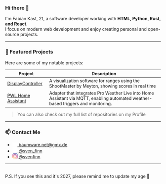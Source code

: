 ### Hi there 👋

I'm Fabian Kast, 21, a software developer working with **HTML, Python, Rust, and React**.  
I focus on modern web development and enjoy creating personal and open-source projects.

---

### 🚀 Featured Projects

Here are some of my notable projects:

| Project | Description |
|---------|-------------|
| [DisplayController](https://github.com/SvenFinn/displaycontroller) | A visualization software for ranges using the ShootMaster by Meyton, showing scores in real time |
| [PWL Home Assistant](https://github.com/SvenFinn/pwl-homeassistant) | Adapter that integrates Pro Weather Live into Home Assistant via MQTT, enabling automated weather-based triggers and monitoring.  |

> You can also check out my full list of repositories on my Profile

---

### 📫 Contact Me

- [<img src="images/Mail.png" alt="Mail:" width="16"/>  baumware.net@gmx.de](mailto:baumware.net@gmx.de)  
- [<img src="images/twitter.png" alt="Twitter:" width="16"/>  @sven_finn](https://twitter.com/sven_finn)  
- [<img src="images/instagram.png" alt="Instagram:" width="16"/>  @svenfinn](https://www.instagram.com/svenfinn/)

---

<br>
P.S. If you see this and it's 2027, please remind me to update my age 🙂
